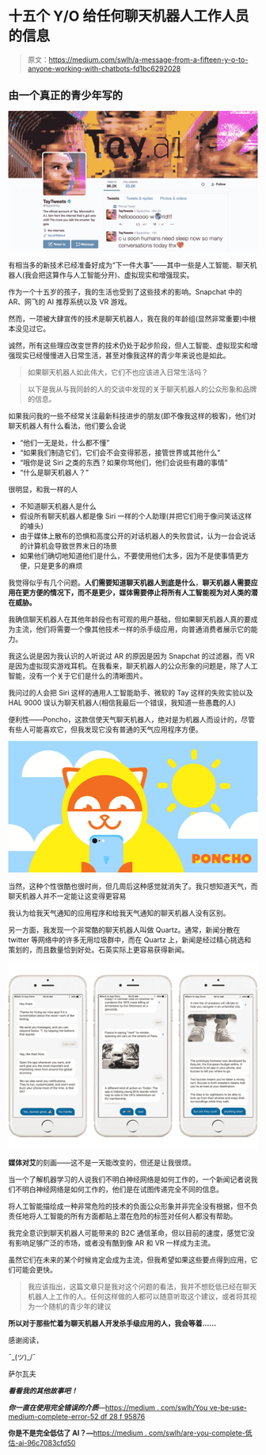 # 十五个 Y/O 给任何聊天机器人工作人员的信息

> 原文：<https://medium.com/swlh/a-message-from-a-fifteen-y-o-to-anyone-working-with-chatbots-fd1bc6292028>

## 由一个真正的青少年写的

![](img/50c5f488f8f0bbf25956d9ab12447e18.png)

有相当多的新技术已经准备好成为“下一件大事”——其中一些是人工智能、聊天机器人(我会把这算作与人工智能分开)、虚拟现实和增强现实。

作为一个十五岁的孩子，我的生活也受到了这些技术的影响。Snapchat 中的 AR、网飞的 AI 推荐系统以及 VR 游戏。

然而，一项被大肆宣传的技术是聊天机器人，我在我的年龄组(显然非常重要)中根本没见过它。

诚然，所有这些理应改变世界的技术仍处于起步阶段，但人工智能、虚拟现实和增强现实已经慢慢进入日常生活，甚至对像我这样的青少年来说也是如此。

> 如果聊天机器人如此伟大，它们不也应该进入日常生活吗？

> 以下是我从与我同龄的人的交谈中发现的关于聊天机器人的公众形象和品牌的信息。

如果我问我的一些不经常关注最新科技进步的朋友(即不像我这样的极客)，他们对聊天机器人有什么看法，他们要么会说

*   “他们一无是处，什么都不懂”
*   “如果我们制造它们，它们会不会变得邪恶，接管世界或其他什么”
*   “哦你是说 Siri 之类的东西？如果你骂他们，他们会说些有趣的事情”
*   “什么是聊天机器人？”

很明显，和我一样的人

*   不知道聊天机器人是什么
*   假设所有聊天机器人都是像 Siri 一样的个人助理(并把它们用于像问笑话这样的噱头)
*   由于媒体上散布的恐惧和高度公开的对话机器人的失败尝试，认为一台会说话的计算机会导致世界末日的场景
*   如果他们确切地知道他们是什么，不要使用他们太多，因为不是使事情更方便，只是更多的麻烦

我觉得似乎有几个问题。**人们需要知道聊天机器人到底是什么**，**聊天机器人需要应用在更方便的情况下，而不是更少，媒体需要停止将所有人工智能视为对人类的潜在威胁。**

我确信聊天机器人在其他年龄段也有可观的用户基础，但如果聊天机器人真的要成为主流，他们将需要一个像其他技术一样的杀手级应用，向普通消费者展示它的能力。

我这么说是因为我认识的人听说过 AR 的原因是因为 Snapchat 的过滤器，而 VR 是因为虚拟现实游戏耳机。在我看来，聊天机器人的公众形象的问题是，除了人工智能，没有一个关于它们是什么的清晰图片。

我问过的人会把 Siri 这样的通用人工智能助手、微软的 Tay 这样的失败实验以及 HAL 9000 误认为聊天机器人(相信我最后一个错误，我知道一些愚蠢的人)

便利性——Poncho，这款信使天气聊天机器人，绝对是为机器人而设计的，尽管有些人可能喜欢它，但我发现它没有普通的天气应用程序方便。

![](img/9d9e9960c071701df8e0583c768602a9.png)

当然，这种个性很酷也很时尚，但几周后这种感觉就消失了。我只想知道天气，而聊天机器人并不一定能让这变得更容易

我认为给我天气通知的应用程序和给我天气通知的聊天机器人没有区别。

另一方面，我发现一个非常酷的聊天机器人叫做 Quartz。通常，新闻分散在 twitter 等网络中的许多无用垃圾群中，而在 Quartz 上，新闻是经过精心挑选和策划的，而且数量恰到好处。石英实际上更容易获得新闻。

![](img/3c9ce4b5ce96502437f0e336fbb1f871.png)

**媒体对艾**的刻画——这不是一天能改变的，但还是让我很烦。

当一个了解机器学习的人说我们不明白神经网络是如何工作的，一个新闻记者说我们不明白神经网络是如何工作的，他们是在试图传递完全不同的信息。

将人工智能描绘成一种非常危险的技术的负面公众形象并非完全没有根据，但不负责任地将人工智能的所有方面都贴上潜在危险的标签对任何人都没有帮助。

我完全意识到聊天机器人可能带来的 B2C 通信革命，但以目前的速度，感觉它没有影响足够广泛的市场，或者没有酷到像 AR 和 VR 一样成为主流。

虽然它们在未来的某个时候肯定会成为主流，但我希望如果这些要点得到应用，它们可能会更快。

> 我应该指出，这篇文章只是我对这个问题的看法，我并不想贬低已经在聊天机器人上工作的人。任何这样做的人都可以随意听取这个建议，或者将其视为一个随机的青少年的建议

**所以对于那些忙着为聊天机器人开发杀手级应用的人，我会等着……**

感谢阅读，

¯\_(ツ)_/¯

萨尔瓦夫

***看看我的其他故事吧！***

***你一直在使用完全错误的介质***—[https://medium . com/swlh/You ve-be-use-medium-complete-error-52 df 28 f 95876](/swlh/youve-been-using-medium-completely-wrong-52df28f95876)

**你是不是完全低估了 AI？—**[https://medium . com/swlh/are-you-complete-低估-ai-96c7083cfd50](/swlh/are-you-completely-underestimating-ai-96c7083cfd50)